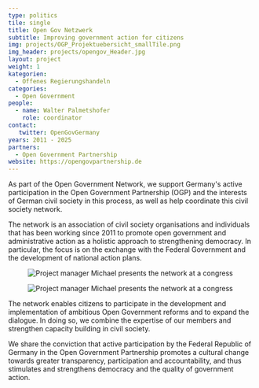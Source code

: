 ```yaml
---
type: politics
tile: single
title: Open Gov Netzwerk
subtitle: Improving government action for citizens
img: projects/OGP_Projektuebersicht_smallTile.png
img_header: projects/opengov_Header.jpg
layout: project
weight: 1
kategorien:
  - Offenes Regierungshandeln
categories:
  - Open Government
people:
  - name: Walter Palmetshofer
    role: coordinator
contact:
   twitter: OpenGovGermany
years: 2011 - 2025
partners:
  - Open Government Partnership
website: https://opengovpartnership.de
---
```

As part of the Open Government Network, we support Germany's active participation in the Open Government Partnership (OGP) and the interests of German civil society in this process, as well as help coordinate this civil society network.

The network is an association of civil society organisations and individuals that has been working since 2011 to promote open government and administrative action as a holistic approach to strengthening democracy. In particular, the focus is on the exchange with the Federal Government and the development of national action plans.

<div class="two-img offset-lg-2">
  <figure class="license">
    <img alt="Project manager Michael presents the network at a congress" src="/files/projects/opengov_img_1.jpg">
    </figure>
    <figure class="license">
          <img alt="Project manager Michael presents the network at a congress" src="/files/projects/opengov_img_2.jpg">
    </figure>
</div>

The network enables citizens to participate in the development and implementation of ambitious Open Government reforms and to expand the dialogue. In doing so, we combine the expertise of our members and strengthen capacity building in civil society.

We share the conviction that active participation by the Federal Republic of Germany in the Open Government Partnership promotes a cultural change towards greater transparency, participation and accountability, and thus stimulates and strengthens democracy and the quality of government action.
